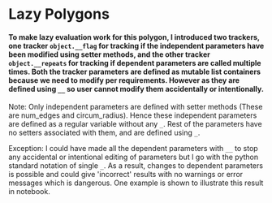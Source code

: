 # Lazy Polygons

#### To make lazy evaluation work for this polygon, I introduced two trackers, one tracker `object.__flag` for tracking if the independent parameters have been modified using setter methods, and the other tracker `object.__repeats` for tracking if dependent parameters are called multiple times. Both the tracker parameters are defined as mutable list containers because we need to modify per requirements. However as they are defined using `__` so user cannot modify them accidentally or intentionally.

Note: Only independent parameters are defined with setter methods (These are num_edges and circum_radius). Hence these independent parameters are defined as a regular variable without any `_`. Rest of the parameters have no setters associated with them, and are defined using `_`.

Exception: I could have made all the dependent parameters with `__` to stop any accidental or intentional editing of parameters but I go with the python standard notation of single `_`. As a result, changes to dependent parameters is possible and could give 'incorrect' results with no warnings or error messages which is dangerous. One example is shown to illustrate this result in notebook.
